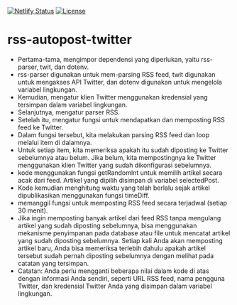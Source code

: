 [![Netlify Status](https://api.netlify.com/api/v1/badges/87986a74-7531-411b-9f71-f7b4585e9eb5/deploy-status)](https://app.netlify.com/sites/lighthearted-hamster-250998/deploys)
[![License ](https://badgen.net/badge/license/MIT/blue)](https://badgen.net/badge/license/MIT/blue)

# rss-autopost-twitter
<ul>
<li>Pertama-tama, mengimpor dependensi yang diperlukan, yaitu rss-parser, twit, dan dotenv. 
<li>rss-parser digunakan untuk mem-parsing RSS feed, twit digunakan untuk mengakses API Twitter, dan dotenv digunakan untuk mengelola variabel lingkungan.

<li>Kemudian, mengatur klien Twitter menggunakan kredensial yang tersimpan dalam variabel lingkungan.

<li>Selanjutnya, mengatur parser RSS.

<li>Setelah itu, mengatur fungsi untuk mendapatkan dan memposting RSS feed ke Twitter.

<li>Dalam fungsi tersebut, kita melakukan parsing RSS feed dan loop melalui item di dalamnya.

<li>Untuk setiap item, kita memeriksa apakah itu sudah diposting ke Twitter sebelumnya atau belum. Jika belum, kita mempostingnya ke Twitter menggunakan klien Twitter yang sudah dikonfigurasi sebelumnya.
<li>kode menggunakan fungsi getRandomInt untuk memilih artikel secara acak dari feed. Artikel yang dipilih disimpan di variabel selectedPost.
<li>Kode kemudian menghitung waktu yang telah berlalu sejak artikel dipublikasikan menggunakan fungsi timeDiff.

<li>memanggil fungsi untuk memposting RSS feed secara terjadwal (setiap 30 menit).
<li>Jika ingin memposting banyak artikel dari feed RSS tanpa mengulang artikel yang sudah diposting sebelumnya, bisa menggunakan mekanisme penyimpanan pada database atau file untuk mencatat artikel yang sudah diposting sebelumnya. Setiap kali Anda akan memposting artikel baru, Anda bisa memeriksa terlebih dahulu apakah artikel tersebut sudah pernah diposting sebelumnya dengan melihat pada catatan yang tersimpan.

<li>Catatan: Anda perlu mengganti beberapa nilai dalam kode di atas dengan informasi Anda sendiri, seperti URL RSS feed, nama pengguna Twitter, dan kredensial Twitter Anda yang disimpan dalam variabel lingkungan.
<ul>
